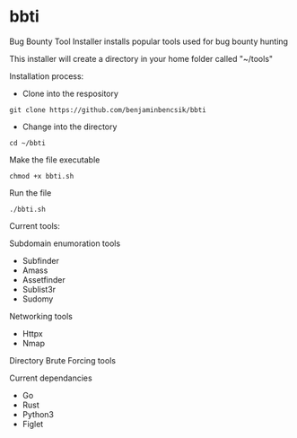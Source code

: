 # bbti
Bug Bounty Tool Installer installs popular tools used for bug bounty hunting

This installer will create a directory in your home folder called "~/tools" 



Installation process:

- Clone into the respository 
````````````````````````````````````````````````````````````````````````````````````````````````````````````````````````````````````````````````````````````````
git clone https://github.com/benjaminbencsik/bbti
````````````````````````````````````````````````````````````````````````````````````````````````````````````````````````````````````````````````````````````````
- Change into the directory 
````````````````````````````````````````````````````````````````````````````````````````````````````````````````````````````````````````````````````````````````
cd ~/bbti 
````````````````````````````````````````````````````````````````````````````````````````````````````````````````````````````````````````````````````````````````
Make the file executable 
````````````````````````````````````````````````````````````````````````````````````````````````````````````````````````````````````````````````````````````````
chmod +x bbti.sh 
````````````````````````````````````````````````````````````````````````````````````````````````````````````````````````````````````````````````````````````````
Run the file 
````````````````````````````````````````````````````````````````````````````````````````````````````````````````````````````````````````````````````````````````
./bbti.sh
````````````````````````````````````````````````````````````````````````````````````````````````````````````````````````````````````````````````````````````````




Current tools:

Subdomain enumoration tools
- Subfinder 
- Amass 
- Assetfinder
- Sublist3r
- Sudomy 

Networking tools 
- Httpx
- Nmap

Directory Brute Forcing tools





Current dependancies 
- Go
- Rust 
- Python3
- Figlet 
